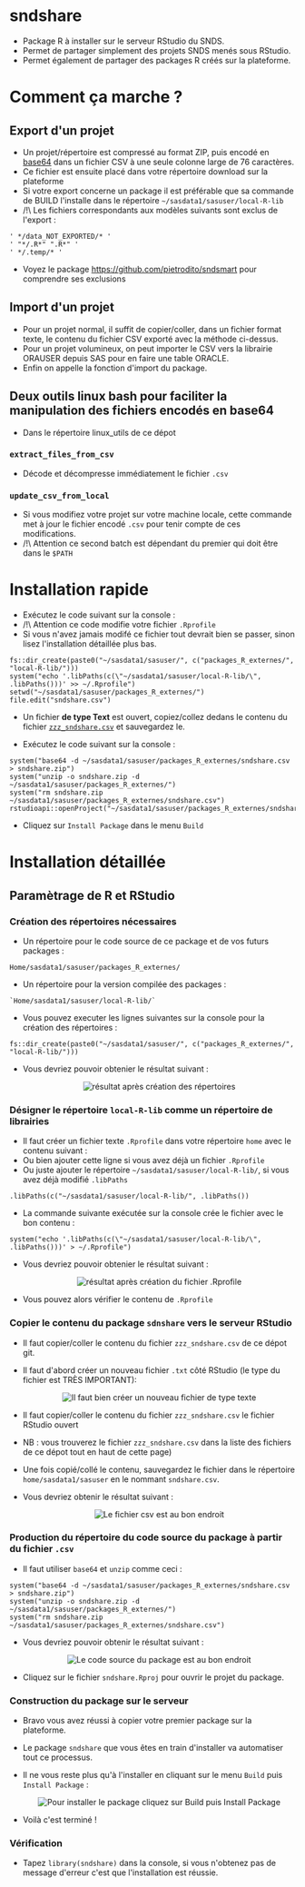 # sndshare

+ Package R à installer sur le serveur RStudio du SNDS.
+ Permet de partager simplement des projets SNDS menés sous RStudio.
+ Permet également de partager des packages R créés sur la plateforme.

# Comment ça marche ?

## Export d'un projet
+ Un projet/répertoire est compressé au format ZIP, puis encodé en [base64](https://fr.wikipedia.org/wiki/Base64) dans un fichier CSV à une seule colonne large de 76 caractères.
+ Ce fichier est ensuite placé dans votre répertoire download sur la plateforme
+ Si votre export concerne un package il est préférable que sa commande de BUILD l'installe dans le répertoire `~/sasdata1/sasuser/local-R-lib`
+ /!\ Les fichiers correspondants aux modèles suivants sont exclus de l'export :

```
' */data_NOT_EXPORTED/* '
' "*/.R*" ".R*" '
' */.temp/* '
```
+ Voyez le package https://github.com/pietrodito/sndsmart pour comprendre ses exclusions

## Import d'un projet
+ Pour un projet normal, il suffit de copier/coller, dans un fichier format texte, le contenu du fichier CSV exporté avec la méthode ci-dessus.
+ Pour un projet volumineux, on peut importer le CSV vers la librairie ORAUSER depuis SAS pour en faire une table ORACLE.
+ Enfin on appelle la fonction d'import du package.

## Deux outils linux bash pour faciliter la manipulation des fichiers encodés en base64
+ Dans le répertoire linux_utils de ce dépot
### `extract_files_from_csv`
+ Décode et décompresse immédiatement le fichier `.csv`
### `update_csv_from_local`
+ Si vous modifiez votre projet sur votre machine locale, cette commande met à jour le fichier encodé `.csv` pour tenir compte de ces modifications.
+ /!\ Attention ce second batch est dépendant du premier qui doit être dans le `$PATH`
# Installation rapide

+ Exécutez le code suivant sur la console :
+ /!\ Attention ce code modifie votre fichier `.Rprofile`
+ Si vous n'avez jamais modifé ce fichier tout devrait bien se passer, sinon lisez l'installation détaillée plus bas. 
```
fs::dir_create(paste0("~/sasdata1/sasuser/", c("packages_R_externes/", "local-R-lib/")))
system("echo '.libPaths(c(\"~/sasdata1/sasuser/local-R-lib/\", .libPaths()))' >> ~/.Rprofile")
setwd("~/sasdata1/sasuser/packages_R_externes/")
file.edit("sndshare.csv")
```
+ Un fichier **de type Text** est ouvert, copiez/collez dedans le contenu du fichier [`zzz_sndshare.csv`](https://raw.githubusercontent.com/pietrodito/sndshare/main/zzz_sndshare.csv) et sauvegardez le.

+ Exécutez le code suivant sur la console :
```
system("base64 -d ~/sasdata1/sasuser/packages_R_externes/sndshare.csv > sndshare.zip")
system("unzip -o sndshare.zip -d ~/sasdata1/sasuser/packages_R_externes/")
system("rm sndshare.zip ~/sasdata1/sasuser/packages_R_externes/sndshare.csv")
rstudioapi::openProject("~/sasdata1/sasuser/packages_R_externes/sndshare/sndshare.Rproj")
```

+ Cliquez sur `Install Package` dans le menu `Build`


# Installation détaillée

## Paramètrage de R et RStudio

### Création des répertoires nécessaires
+ Un répertoire pour le code source de ce package et de vos futurs packages :
```
Home/sasdata1/sasuser/packages_R_externes/
```
+ Un répertoire pour la version compilée des packages :
```
`Home/sasdata1/sasuser/local-R-lib/`
```
    
+ Vous pouvez executer les lignes suivantes sur la console pour la création des répertoires :
```
fs::dir_create(paste0("~/sasdata1/sasuser/", c("packages_R_externes/", "local-R-lib/")))
```
+ Vous devriez pouvoir obtenier le résultat suivant :

    <p align="center">
      <img alt="résultat après création des répertoires"
           src="./README_images/création_répertoires_nécessaires.PNG" />
    </p>


### Désigner le répertoire `local-R-lib` comme un répertoire de librairies
+ Il faut créer un fichier texte `.Rprofile` dans votre répertoire `home` avec le contenu suivant :
+ Ou bien ajouter cette ligne si vous avez déjà un fichier `.Rprofile`
+ Ou juste ajouter le répertoire `~/sasdata1/sasuser/local-R-lib/`, si vous avez déjà modifié `.libPaths`

```
.libPaths(c("~/sasdata1/sasuser/local-R-lib/", .libPaths()) 
```

+ La commande suivante exécutée sur la console crée le fichier avec le bon contenu :
```
system("echo '.libPaths(c(\"~/sasdata1/sasuser/local-R-lib/\", .libPaths()))' > ~/.Rprofile")
```

+ Vous devriez pouvoir obtenier le résultat suivant :

    <p align="center">
      <img alt="résultat après création du fichier .Rprofile"
           src="./README_images/création_Rprofile.PNG" />
    </p>

+ Vous pouvez alors vérifier le contenu de `.Rprofile`

### Copier le contenu du package `sdnshare` vers le serveur RStudio

+ Il faut copier/coller le contenu du fichier `zzz_sndshare.csv` de ce dépot git.
+ Il faut d'abord créer un nouveau fichier `.txt` côté RStudio (le type du fichier est TRÈS IMPORTANT):
    <p align="center">
      <img alt="Il faut bien créer un nouveau fichier de type texte"
           src="./README_images/nouveau_fichier_texte.PNG" />
    </p>
+ Il faut copier/coller le contenu du fichier `zzz_sndshare.csv` le fichier RStudio ouvert
+ NB : vous trouverez le fichier `zzz_sndshare.csv` dans la liste des fichiers de ce dépot tout en haut de cette page)

+ Une fois copié/collé le contenu, sauvegardez le fichier dans le répertoire `home/sasdata1/sasuser` en le nommant `sndshare.csv`.
+ Vous devriez obtenir le résultat suivant :
    <p align="center">
      <img alt="Le fichier csv est au bon endroit"
           src="./README_images/fichier_csv_bien_placé.PNG" />
    </p>

### Production du répertoire du code source du package à partir du fichier `.csv`
+ Il faut utiliser `base64` et `unzip` comme ceci :
```
system("base64 -d ~/sasdata1/sasuser/packages_R_externes/sndshare.csv > sndshare.zip")
system("unzip -o sndshare.zip -d ~/sasdata1/sasuser/packages_R_externes/")
system("rm sndshare.zip ~/sasdata1/sasuser/packages_R_externes/sndshare.csv")
```
+ Vous devriez pouvoir obtenir le résultat suivant :
    <p align="center">
      <img alt="Le code source du package est au bon endroit"
           src="./README_images/sndshare_en_place.PNG" />
    </p>

+ Cliquez sur le fichier `sndshare.Rproj` pour ouvrir le projet du package.

### Construction du package sur le serveur

+ Bravo vous avez réussi à copier votre premier package sur la plateforme.
+ Le package `sndshare` que vous êtes en train d'installer va automatiser tout ce processus.
+ Il ne vous reste plus qu'à l'installer en cliquant sur le menu `Build` puis `Install Package` :

    <p align="center">
      <img alt="Pour installer le package cliquez sur Build puis Install Package"
           src="./README_images/install.PNG" />
    </p>


+ Voilà c'est terminé !

### Vérification

+ Tapez `library(sndshare)` dans la console, si vous n'obtenez pas de message d'erreur c'est que l'installation est réussie.
